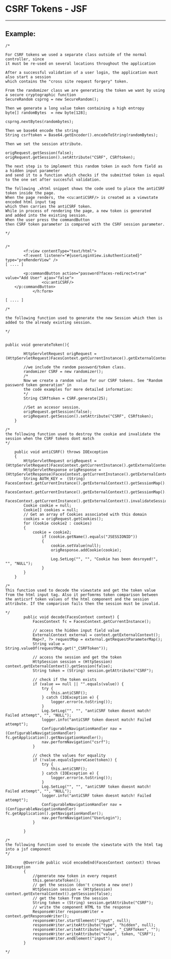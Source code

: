 # CSRF Tokens - JSF
-------

## Example:

    
	/*

	For CSRF tokens we used a separate class outside of the normal controller, since
	it must be re-used on several locations throughout the application

	After a successful validation of a user login, the application must also start a session
	which contains the "cross site request forgery" token.

	From the randomizer class we are generating the token we want by using a secure cryptographic function
	SecureRandom csprng = new SecureRandom();

	Then we generate a long value token containing a high entropy
	byte[] randomBytes  = new byte[128];

	csprng.nextBytes(randombytes);

	Then we base64 encode the string
	String csrftoken = Base64.getEncoder().encodeToString(randomBytes);

	Then we set the session attribute.

	origRequest.getSession(false);
	origRequest.getSession().setAttribute("CSRF", CSRftoken);

	The next step is to implement this random token in each form field as a hidden input parameter
	and send it to a function which checks if the submitted token is equal to the one set after succesful validation.

	The following .xhtml snippet shows the code used to place the antiCSRF token inside the page.
	When the page renders, the <cu:antiCSRF/> is created as a viewstate encoded html input tag
	which then carries the antiCSRF token.
	While in process of rendering the page, a new token is generated
	and added into the existing session.
	When the user press the commandButton
	then CSRF token parameter is compared with the CSRF session parameter. 

	*/


	/*
			<f:view contentType="text/html">    
			<f:event listener="#{userLoginView.isAuthenticated}" type="preRenderView" />
	[ .... ]

			<p:commandButton action="password?faces-redirect=true" value="Add User" ajax="false">
					<cu:antiCSRF/>
		</p:commandButton>
				</h:form>

	[ .... ]

	/* 

	the following function used to generate the new Session which then is added to the already existing session. 

	*/


	public void generateToken(){
			
			HttpServletRequest origRequest = (HttpServletRequest)FacesContext.getCurrentInstance().getExternalContext().getRequest();

			//we include the random password/token class.
			randomizer CSRF = new randomizer();
			/*
			Now we create a random value for our CSRF tokens. See "Random password token generation" in
			the code examples for more detailed information:
			*/
			String CSRftoken = CSRF.generate(25);
					
			//Set an accesor session.
			origRequest.getSession(false);
			origRequest.getSession().setAttribute("CSRF", CSRftoken);
		}

	/* 
	the following function used to destroy the cookie and invalidate the session when the CSRF tokens dont match 
	*/

		public void antiCSRF() throws IOException
		{		
			HttpServletRequest origRequest = (HttpServletRequest)FacesContext.getCurrentInstance().getExternalContext().getRequest();
			HttpServletResponse origResponse = (HttpServletResponse)FacesContext.getCurrentInstance().getExternalContext().getResponse();
			String AUTH_KEY =  (String) FacesContext.getCurrentInstance().getExternalContext().getSessionMap().get("AUTH_KEY");
			FacesContext.getCurrentInstance().getExternalContext().getSessionMap().remove(AUTH_KEY);
			FacesContext.getCurrentInstance().getExternalContext().invalidateSession();
			Cookie cookie = null;
			Cookie[] cookies = null;
			// Get an array of Cookies associated with this domain
			cookies = origRequest.getCookies();		         
			for (Cookie cookie2 : cookies) 
			{
				cookie = cookie2;		         
					if (cookie.getName().equals("JSESSIONID"))
					{        	 
						cookie.setValue(null);	       		
						origResponse.addCookie(cookie);
					
						Log.SetLog("", "", "Cookie has been desroyed!", "", "NULL");    
					} 
			}		     
		}

	/* 
	This function used to decode the viewstate and get the token value from the html input tag. Also it perfomrms token comparison between the anticsrf token values of the html component and the session attribute. If the comparison fails then the session must be invalid.

	*/ 
			public void decode(FacesContext context) {
				FacesContext fc = FacesContext.getCurrentInstance();

				// access the hidden input field value
				ExternalContext external = context.getExternalContext();
				Map<?, ?> requestMap = external.getRequestParameterMap();
				String value = String.valueOf(requestMap.get("_CSRFToken"));

				// access the session and get the token
				HttpSession session = (HttpSession) context.getExternalContext().getSession(false);
				String token = (String) session.getAttribute("CSRF");

				// check if the token exists
				if (value == null || "".equals(value)) {
					try {
						this.antiCSRF();
					} catch (IOException e) {
						logger.error(e.toString());
					}
					Log.SetLog("", "", "antiCSRF token doesnt match! Failed attempt", "", "NULL"); 
					logger.info("antiCSRF token doesnt match! Failed attempt");
					ConfigurableNavigationHandler nav = (ConfigurableNavigationHandler) fc.getApplication().getNavigationHandler(); 
					nav.performNavigation("csrf");
				}

				// check the values for equality
				if (!value.equalsIgnoreCase(token)) {
					try {
						this.antiCSRF();
					} catch (IOException e) {
						logger.error(e.toString());
					}
					Log.SetLog("", "", "antiCSRF token doesnt match! Failed attempt", "", "NULL"); 
					logger.info("antiCSRF token doesnt match! Failed attempt");
					ConfigurableNavigationHandler nav = (ConfigurableNavigationHandler) fc.getApplication().getNavigationHandler(); 
					nav.performNavigation("UserLogin");
				}

			}

	/*
	the following function used to encode the viewstate with the html tag into a jsf component 
	*/ 

			@Override public void encodeEnd(FacesContext context) throws IOException 
			{
				//generate new token in every request
				this.generateToken();
				// get the session (don't create a new one!)
				HttpSession session = (HttpSession) context.getExternalContext().getSession(false);
				// get the token from the session
				String token = (String) session.getAttribute("CSRF");
				// write the component HTML to the response
				ResponseWriter responseWriter = context.getResponseWriter();
				responseWriter.startElement("input", null);
				responseWriter.writeAttribute("type", "hidden", null);
				responseWriter.writeAttribute("name", "_CSRFToken", "");
				responseWriter.writeAttribute("value", token, "CSRF");
				responseWriter.endElement("input");
			}

	*/


